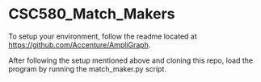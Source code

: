# CSC580_Match_Makers

To setup your environment, follow the readme located at https://github.com/Accenture/AmpliGraph.

After following the setup mentioned above and cloning this repo, load the program by running the match_maker.py script.
